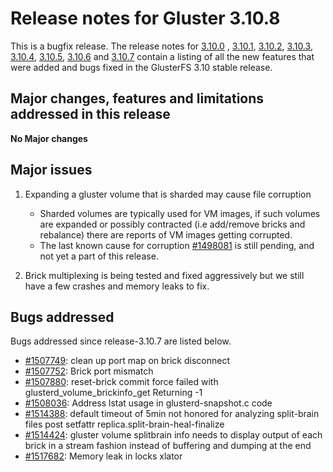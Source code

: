# Release notes for Gluster 3.10.8

This is a bugfix release. The release notes for [3.10.0](3.10.0.md) ,
[3.10.1](3.10.1.md), [3.10.2](3.10.2.md), [3.10.3](3.10.3.md), [3.10.4](3.10.4.md), [3.10.5](3.10.5.md), [3.10.6](3.10.6.md) and [3.10.7](3.10.7.md)
contain a listing of all the new features that were added and
bugs fixed in the GlusterFS 3.10 stable release.

## Major changes, features and limitations addressed in this release

**No Major changes**

## Major issues

1.  Expanding a gluster volume that is sharded may cause file corruption

    - Sharded volumes are typically used for VM images, if such volumes are
      expanded or possibly contracted (i.e add/remove bricks and rebalance)
      there are reports of VM images getting corrupted.
    - The last known cause for corruption [#1498081](https://bugzilla.redhat.com/show_bug.cgi?id=1498081)
      is still pending, and not yet a part of this release.

2.  Brick multiplexing is being tested and fixed aggressively but we still have a
    few crashes and memory leaks to fix.

## Bugs addressed

Bugs addressed since release-3.10.7 are listed below.

- [#1507749](https://bugzilla.redhat.com/1507749): clean up port map on brick disconnect
- [#1507752](https://bugzilla.redhat.com/1507752): Brick port mismatch
- [#1507880](https://bugzilla.redhat.com/1507880): reset-brick commit force failed with glusterd_volume_brickinfo_get Returning -1
- [#1508036](https://bugzilla.redhat.com/1508036): Address lstat usage in glusterd-snapshot.c code
- [#1514388](https://bugzilla.redhat.com/1514388): default timeout of 5min not honored for analyzing split-brain files post setfattr replica.split-brain-heal-finalize
- [#1514424](https://bugzilla.redhat.com/1514424): gluster volume splitbrain info needs to display output of each brick in a stream fashion instead of buffering and dumping at the end
- [#1517682](https://bugzilla.redhat.com/1517682): Memory leak in locks xlator
